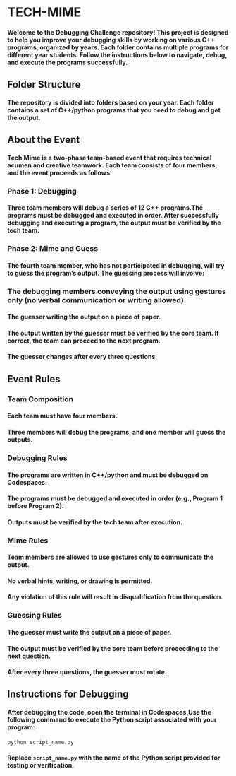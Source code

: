 # TECH-MIME

#### Welcome to the Debugging Challenge repository! This project is designed to help you improve your debugging skills by working on various C++ programs, organized by years. Each folder contains multiple programs for different year students. Follow the instructions below to navigate, debug, and execute the programs successfully.

## Folder Structure
#### The repository is divided into folders based on your year. Each folder contains a set of C++/python programs that you need to debug and get the output. 

## About the Event
#### Tech Mime is a two-phase team-based event that requires technical acumen and creative teamwork. Each team consists of four members, and the event proceeds as follows:

### Phase 1: Debugging
#### Three team members will debug a series of 12 C++ programs.The programs must be debugged and executed in order. After successfully debugging and executing a program, the output must be verified by the tech team.

### Phase 2: Mime and Guess
#### The fourth team member, who has not participated in debugging, will try to guess the program’s output. The guessing process will involve: 
### The debugging members conveying the output using gestures only (no verbal communication or writing allowed).
#### The guesser writing the output on a piece of paper.
#### The output written by the guesser must be verified by the core team. If correct, the team can proceed to the next program.
#### The guesser changes after every three questions.

## Event Rules

### Team Composition

#### Each team must have four members.
#### Three members will debug the programs, and one member will guess the outputs.

### Debugging Rules

#### The programs are written in C++/python and must be debugged on Codespaces.
#### The programs must be debugged and executed in order (e.g., Program 1 before Program 2).
#### Outputs must be verified by the tech team after execution.

### Mime Rules

#### Team members are allowed to use gestures only to communicate the output.
#### No verbal hints, writing, or drawing is permitted.
#### Any violation of this rule will result in disqualification from the question.

### Guessing Rules

#### The guesser must write the output on a piece of paper.
#### The output must be verified by the core team before proceeding to the next question.
#### After every three questions, the guesser must rotate.

## Instructions for Debugging

#### After debugging the code, open the terminal in Codespaces.Use the following command to execute the Python script associated with your program:
```python script_name.py```
#### Replace ```script_name.py``` with the name of the Python script provided for testing or verification.